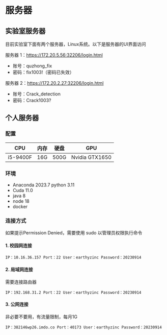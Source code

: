 # 服务器

## 实验室服务器

目前实验室下面有两个服务器，Linux系统。以下是服务器的UI界面访问

服务器 1：https://172.20.5.56:32206/login.html

* 账号：quzhong_fix
* 密码：fix1003!（密码已失效）

服务器 2：https://172.20.2.27:32206/login.html

* 账号：Crack_detection
* 密码：Crack1003? 

## 个人服务器

### 配置

| CPU      | 内存 | 硬盘 | GPU            |
| -------- | ---- | ---- | -------------- |
| i5-9400F | 16G  | 500G | Nvidia GTX1650 |

### 环境

* Anaconda 2023.7 python 3.11
* Cuda 11.0
* java 8
* node 18
* docker

### 连接方式

如果提示Permission Denied，需要使用 sudo 以管理员权限执行命令

#### 1. 校园网连接

`IP：10.16.36.157 Port：22 User：earthyzinc Password：20230914`

#### 2. 局域网连接

需要连接路由器

`IP：192.168.31.2 Port：22 User：earthyzinc Password：20230914`

#### 3. 公网连接

非必要不要用，有流量限制，每月1G

`IP：382146wp26.imdo.co Port：40173 User：earthyzinc Password：20230914`


